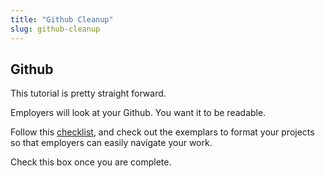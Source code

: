 ```yaml
---
title: "Github Cleanup"
slug: github-cleanup
---
```


## Github

This tutorial is pretty straight forward.

Employers will look at your Github. You want it to be readable.

Follow this [checklist](https://docs.google.com/document/d/1FD52I6tKofC1zpZyLWmX1BCQw5WDPkmzimvDSK_E_nM/edit#heading=h.lc17h1vme4a3), and check out the exemplars to format your projects so that employers can easily navigate your work.

Check this box once you are complete.
